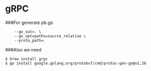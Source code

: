 # gRPC

###For generate pb.go
``` protoc *.proto \
    --go_out=. \
    --go_opt=paths=source_relative \
    --proto_path=. 
```

###Also we need 
```
$ brew install grpc 
$ go install google.golang.org/protobuf/cmd/protoc-gen-go@v1.26
```